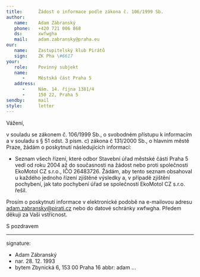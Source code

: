 ```yaml
---
title:      Žádost o informace podle zákona č. 106/1999 Sb.
author:
   name:    Adam Zábranský
   phone:   +420 721 006 868
   ds:      xwfwgha
   mail:    adam.zabransky@praha.eu
our:
   name:    Zastupitelský klub Pirátů
   sign:    ZK Pha \#6617
your:
   role:    Povinný subjekt
   name:    
      -     Městská část Praha 5
   address:
      -     Nám. 14. října 1381/4
      -     150 22, Praha 5
sendby:     mail
style:      letter
---
```


Vážení,

v souladu se zákonem č. 106/1999 Sb., o svobodném přístupu k informacím a v souladu s § 51 odst. 3 písm. c) zákona č 131/2000 Sb., o hlavním městě Praze, žádám o poskytnutí následujících informací: 

* Seznam všech řízení, které odbor Stavební úřad městské části Praha 5 vedl od roku 2004 až do současnosti na žádost nebo proti společnosti EkoMotol CZ s.r.o., IČO 26483726. Žádám, aby tento seznam obsahoval u každého jednoho řízení zjištěné výsledky a, v případě zjištění pochybení, jak tato pochybení úřad se společností EkoMotol CZ s.r.o. řešil.

Prosím o poskytnutí informace v elektronické podobě na e-mailovou adresu adam.zabransky@pirati.cz nebo do datové schránky xwfwgha. Předem děkuji za Vaši vstřícnost.

S pozdravem

---
signature:
  - Adam Zábranský
  - nar. 28. 12. 1993
  - bytem Zbynická 6, 153 00 Praha 16
abbr:       adam
...
